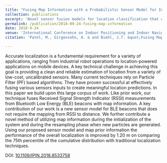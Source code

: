 ```yaml
---
title: "Fusing Map Information with a Probabilistic Sensor Model for Indoor Localization Using RF Beacons"
collection: publications
excerpt: 'Novel sensor fusion models for location classification that counter traditional approaches of mapping RSSI to distance.  Further contributes new techniques for extending particle filter approach to leverage map information. '
permalink: /publication/2018-09-24-fusing-map-information
date: 2018-9-24
venue: 'International Conference on Indoor Positioning and Indoor Navigation (IPIN)'
citation: 'Patel, M., Girgensohn, A. & and Biehl, J.T. &quot;Fusing Map Information with a Probabilistic Sensor Model for Indoor Localization Using RF Beacons,&quot; <i>International Conference on Indoor Positioning and Indoor Navigation (IPIN)</i>, Nantes, 2018, pp. 1-8.'

---
```

Accurate localization is a fundamental requirement for a variety of applications, ranging from industrial robot operations to location-powered applications on mobile devices. A key technical challenge in achieving this goal is providing a clean and reliable estimation of location from a variety of low-cost, uncalibrated sensors. Many current techniques rely on Particle Filter (PF) based algorithms. They have proven successful at effectively fusing various sensors inputs to create meaningful location predictions. In this paper we build upon this large corpus of work. Like prior work, our technique fuses Received Signal Strength Indicator (RSSI) measurements from Bluetooth Low Energy (BLE) beacons with map information. A key contribution of our work is a new sensor model for BLE beacons that does not require the mapping from RSSI to distance. We further contribute a novel method of utilizing map information during the initialization of the system and during the resampling phase when new particles are generated. Using our proposed sensor model and map prior information the performance of the overall localization is improved by 1.20 m on comparing the 75th percentile of the cumulative distribution with traditional localization techniques.

DOI: [10.1109/IPIN.2018.8533758](https://doi.org/10.1109/IPIN.2018.8533758)
